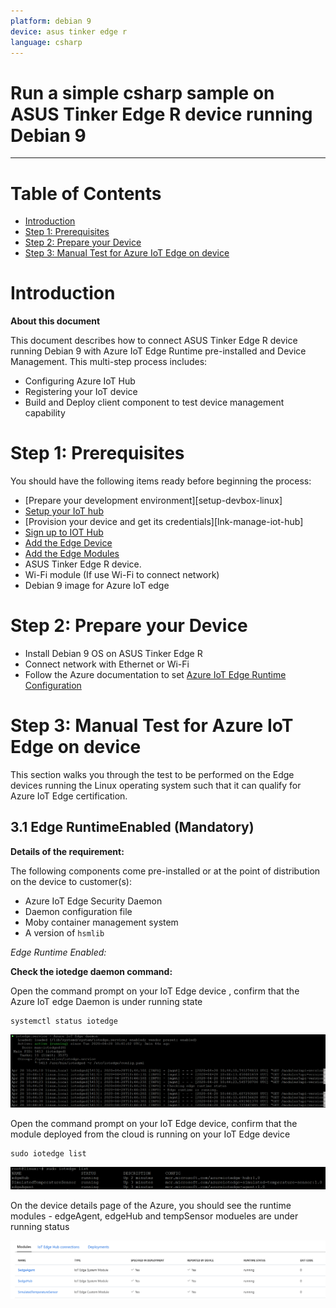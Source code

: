 ```yaml
---
platform: debian 9
device: asus tinker edge r
language: csharp
---
```


Run a simple csharp sample on ASUS Tinker Edge R device running Debian 9
===
---

# Table of Contents

-   [Introduction](#Introduction)
-   [Step 1: Prerequisites](#Prerequisites)
-   [Step 2: Prepare your Device](#PrepareDevice)
-   [Step 3: Manual Test for Azure IoT Edge on device](#Manual)

<a name="Introduction"></a>
# Introduction

**About this document**

This document describes how to connect ASUS Tinker Edge R device running Debian 9 with Azure IoT Edge Runtime pre-installed and Device Management. This multi-step process includes:

-   Configuring Azure IoT Hub
-   Registering your IoT device
-   Build and Deploy client component to test device management capability 

<a name="Prerequisites"></a>
# Step 1: Prerequisites

You should have the following items ready before beginning the process:

-   [Prepare your development environment][setup-devbox-linux]
-   [Setup your IoT hub](https://account.windowsazure.com/signup?offer=ms-azr-0044p)
-   [Provision your device and get its credentials][lnk-manage-iot-hub]
-   [Sign up to IOT Hub](https://account.windowsazure.com/signup?offer=ms-azr-0044p)
-   [Add the Edge Device](https://docs.microsoft.com/en-us/azure/iot-edge/quickstart-linux)
-   [Add the Edge Modules](https://docs.microsoft.com/en-us/azure/iot-edge/quickstart-linux#deploy-a-module)
-   ASUS Tinker Edge R device.
-   Wi-Fi module (If use Wi-Fi to connect network)
-   Debian 9 image for Azure IoT edge

<a name="PrepareDevice"></a>
# Step 2: Prepare your Device

-   Install Debian 9 OS on ASUS Tinker Edge R
-   Connect network with Ethernet or Wi-Fi
-   Follow the Azure documentation to set [Azure IoT Edge Runtime Configuration](https://docs.microsoft.com/en-us/azure/iot-edge/how-to-install-iot-edge-linux#configure-the-security-daemon)

<a name="Manual"></a>
# Step 3: Manual Test for Azure IoT Edge on device

This section walks you through the test to be performed on the Edge devices running the Linux operating system such that it can qualify for Azure IoT Edge certification.

<a name="Step-3-1-IoTEdgeRunTime"></a>
## 3.1 Edge RuntimeEnabled (Mandatory)

**Details of the requirement:**

The following components come pre-installed or at the point of distribution on the device to customer(s):

-   Azure IoT Edge Security Daemon
-   Daemon configuration file
-   Moby container management system
-   A version of `hsmlib` 

*Edge Runtime Enabled:*

**Check the iotedge daemon command:** 

Open the command prompt on your IoT Edge device , confirm that the Azure IoT edge Daemon is under running state

    systemctl status iotedge

 ![](./media/edge-debian-9-tinker-edge-r-csharp/1_status.png)

Open the command prompt on your IoT Edge device, confirm that the module deployed from the cloud is running on your IoT Edge device

    sudo iotedge list

 ![](./media/edge-debian-9-tinker-edge-r-csharp/2_list.png) 

On the device details page of the Azure, you should see the runtime modules - edgeAgent, edgeHub and tempSensor modueles are under running status

 ![](./media/edge-debian-9-tinker-edge-r-csharp/3_module.png)